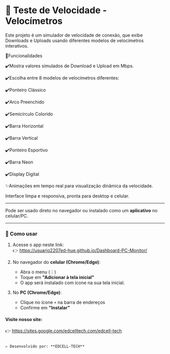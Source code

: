 # 🧭 Teste de Velocidade - Velocímetros

Este projeto é um simulador de velocidade de conexão, que exibe Downloads e Uploads usando diferentes modelos de velocímetros interativos.

📝Funcionalidades

✔️Mostra valores simulados de Download e Upload em Mbps.

✔️Escolha entre 8 modelos de velocímetros diferentes:

✔️Ponteiro Clássico

✔️Arco Preenchido

✔️Semicírculo Colorido

✔️Barra Horizontal

✔️Barra Vertical

✔️Ponteiro Esportivo

✔️Barra Neon

✔️Display Digital

✨Animações em tempo real para visualização dinâmica da velocidade.

Interface limpa e responsiva, pronta para desktop e celular.

---

Pode ser usado direto no navegador ou instalado como um **aplicativo** no celular/PC.

---

### 🚀 Como usar
1. Acesse o app neste link:  
   👉 https://usuario2207ed-hue.github.io/Dashboard-PC-Monitor/ 

2. No navegador do **celular (Chrome/Edge)**:  
   - Abra o menu (⋮)  
   - Toque em **"Adicionar à tela inicial"**  
   - O app será instalado com ícone na sua tela inicial.  

3. No **PC (Chrome/Edge)**:  
   - Clique no ícone `+` na barra de endereços  
   - Confirme em **"Instalar"**  

#### Visite nosso site: 

   👉 https://sites.google.com/edcelltech.com/edcell-tech

```

✍️ Desenvolvido por: **EDCELL-TECH**
